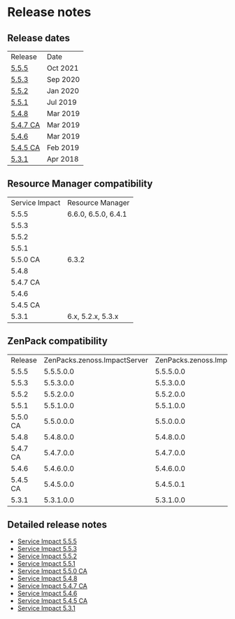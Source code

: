 # Release notes

## Release dates

|                                                   |          |
|---------------------------------------------------|----------|
| Release                                           | Date     |
| [5.5.5](/imp/install/release-notes-5.5.5.html)       | Oct 2021 |
| [5.5.3](/imp/install/release-notes-5.5.3.html)       | Sep 2020 |
| [5.5.2](/imp/install/release-notes-5.5.2.html)       | Jan 2020 |
| [5.5.1](/imp/install/release-notes-5.5.1.html)       | Jul 2019 |
| [5.4.8](/imp/install/release-notes-5.4.8.html)       | Mar 2019 |
| [5.4.7 CA](/imp/install/release-notes-5.4.7-ca.html) | Mar 2019 |
| [5.4.6](/imp/install/release-notes-5.4.6.html)       | Mar 2019 |
| [5.4.5 CA](/imp/install/release-notes-5.4.5-ca.html) | Feb 2019 |
| [5.3.1](/imp/install/release-notes-5.3.1.html)        | Apr 2018 |

## Resource Manager compatibility

|                |                     |
|----------------|---------------------|
| Service Impact | Resource Manager    |
| 5.5.5          | 6.6.0, 6.5.0, 6.4.1 |
| 5.5.3          |                     |
| 5.5.2          |                     |
| 5.5.1          |                     |
| 5.5.0 CA       | 6.3.2               |
| 5.4.8          |                     |
| 5.4.7 CA       |                     |
| 5.4.6          |                     |
| 5.4.5 CA       |                     |
| 5.3.1          | 6.x, 5.2.x, 5.3.x   |

## ZenPack compatibility

|          |                                                                          |                                                                    |
|----------|--------------------------------------------------------------------------|--------------------------------------------------------------------|
| Release  |  ZenPacks.zenoss.ImpactServer  |  ZenPacks.zenoss.Impact  |
| 5.5.5    | 5.5.5.0.0                                                                | 5.5.5.0.0                                                          |
| 5.5.3    | 5.5.3.0.0                                                                | 5.5.3.0.0                                                          |
| 5.5.2    | 5.5.2.0.0                                                                | 5.5.2.0.0                                                          |
| 5.5.1    | 5.5.1.0.0                                                                | 5.5.1.0.0                                                          |
| 5.5.0 CA | 5.5.0.0.0                                                                | 5.5.0.0.0                                                          |
| 5.4.8    | 5.4.8.0.0                                                                | 5.4.8.0.0                                                          |
| 5.4.7 CA | 5.4.7.0.0                                                                | 5.4.7.0.0                                                          |
| 5.4.6    | 5.4.6.0.0                                                                | 5.4.6.0.0                                                          |
| 5.4.5 CA | 5.4.5.0.0                                                                | 5.4.5.0.1                                                          |
| 5.3.1    |  5.3.1.0.0                     | 5.3.1.0.0                                                          |

## Detailed release notes

-   [Service Impact 5.5.5](/imp/install/release-notes-5.5.5.html)
-   [Service Impact 5.5.3](/imp/install/release-notes-5.5.3.html)
-   [Service Impact 5.5.2](/imp/install/release-notes-5.5.2.html)
-   [Service Impact 5.5.1](/imp/install/release-notes-5.5.1.html)
-   [Service Impact 5.5.0 CA](/imp/install/release-notes-5.5.0-ca.html)
-   [Service Impact 5.4.8](/imp/install/release-notes-5.4.8.html)
-   [Service Impact 5.4.7 CA](/imp/install/release-notes-5.4.7-ca.html)
-   [Service Impact 5.4.6](/imp/install/release-notes-5.4.6.html)
-   [Service Impact 5.4.5 CA](/imp/install/release-notes-5.4.5-ca.html)
-   [Service Impact 5.3.1](/imp/install/release-notes-5.3.1.html)

</p>


